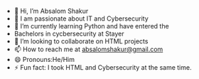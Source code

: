 - 👋 Hi, I’m Absalom Shakur
- 👀 I am passionate about IT and Cybersecurity
- 🌱 I’m currently learning Python and have entered the
- Bachelors in cycbersecurity at Stayer 
- 💞️ I’m looking to collaborate on HTML projects
- 📫 How to reach me at absalomshakur@gmail.com
- 😄 Pronouns:He/Him
- ⚡ Fun fact: I took HTML and Cybersecurity at the same time.

<!---
absalomshakur1/absalomshakur1 is a ✨ special ✨ repository because its `README.md` (this file) appears on your GitHub profile.
You can click the Preview link to take a look at your changes.
--->
